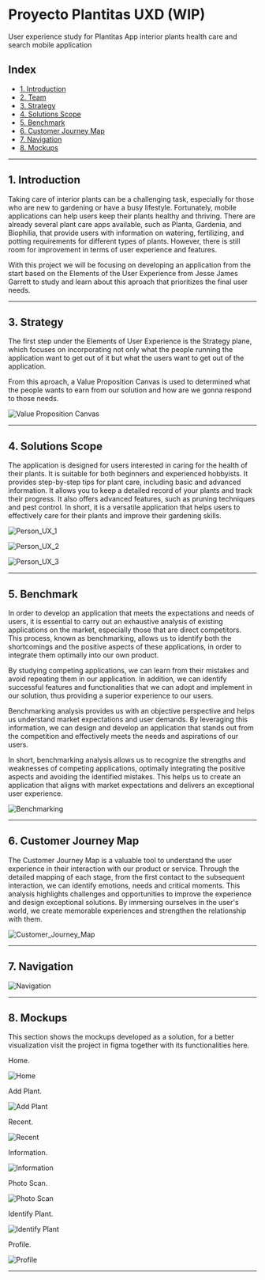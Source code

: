 # Proyecto Plantitas UXD (WIP)

User experience study for Plantitas App
interior plants health care and search mobile application

## Index

- [1. Introduction](#1-introduction)
- [2. Team](#2-Team)
- [3. Strategy](#3-strategy)
- [4. Solutions Scope](#4-solutions-scope)
- [5. Benchmark](#5-Benchmark)
- [6. Customer Journey Map](#6-customer-journey-map)
- [7. Navigation](#7-Navigation)
- [8. Mockups](#8-Mockups)

---

## 1. Introduction

Taking care of interior plants can be a challenging task, especially for those who are new to gardening or have a busy lifestyle. Fortunately, mobile applications can help users keep their plants healthy and thriving. There are already several plant care apps available, such as Planta, Gardenia, and Biophilia, that provide users with information on watering, fertilizing, and potting requirements for different types of plants. However, there is still room for improvement in terms of user experience and features.

With this project we will be focusing on developing an application from the start based on the Elements of the User Experience from Jesse James Garrett to study and learn about this aproach that prioritizes the final user needs.

---

## 3. Strategy

The first step under the Elements of User Experience is the Strategy plane, which focuses on incorporating not only what the people running the application want to get out of it but what the users want to get out of the application.

From this aproach, a Value Proposition Canvas is used to determined what the people wants to earn from our solution and how are we gonna respond to those needs.

![Value Proposition Canvas](files/Value%20Proposition.png)

---

## 4. Solutions Scope

The application is designed for users interested in caring for the health of their plants. It is suitable for both beginners and experienced hobbyists. It provides step-by-step tips for plant care, including basic and advanced information. It allows you to keep a detailed record of your plants and track their progress. It also offers advanced features, such as pruning techniques and pest control. In short, it is a versatile application that helps users to effectively care for their plants and improve their gardening skills.

![Person_UX_1](https://github.com/Skelet0r-cmd/plantitasUXD/assets/55802921/cc39826f-ac99-4b94-afc3-a31422303c7b)

![Person_UX_2](https://github.com/Skelet0r-cmd/plantitasUXD/blob/main/files/Person_UX_2.png)

![Person_UX_3](https://github.com/Skelet0r-cmd/plantitasUXD/blob/main/files/Person_UX_3.png)

---

## 5. Benchmark

In order to develop an application that meets the expectations and needs of users, it is essential to carry out an exhaustive analysis of existing applications on the market, especially those that are direct competitors. This process, known as benchmarking, allows us to identify both the shortcomings and the positive aspects of these applications, in order to integrate them optimally into our own product.

By studying competing applications, we can learn from their mistakes and avoid repeating them in our application. In addition, we can identify successful features and functionalities that we can adopt and implement in our solution, thus providing a superior experience to our users.

Benchmarking analysis provides us with an objective perspective and helps us understand market expectations and user demands. By leveraging this information, we can design and develop an application that stands out from the competition and effectively meets the needs and aspirations of our users.

In short, benchmarking analysis allows us to recognize the strengths and weaknesses of competing applications, optimally integrating the positive aspects and avoiding the identified mistakes. This helps us to create an application that aligns with market expectations and delivers an exceptional user experience.

![Benchmarking](https://github.com/Skelet0r-cmd/plantitasUXD/blob/main/files/Benchmarking.png)

---

## 6. Customer Journey Map

The Customer Journey Map is a valuable tool to understand the user experience in their interaction with our product or service. Through the detailed mapping of each stage, from the first contact to the subsequent interaction, we can identify emotions, needs and critical moments. This analysis highlights challenges and opportunities to improve the experience and design exceptional solutions. By immersing ourselves in the user's world, we create memorable experiences and strengthen the relationship with them.

![Customer_Journey_Map](https://github.com/Skelet0r-cmd/plantitasUXD/blob/main/files/Customer_Journey_Map.png)

---

## 7. Navigation

![Navigation](https://github.com/Skelet0r-cmd/plantitasUXD/blob/main/files/Navigation.png)

---

## 8. Mockups

This section shows the mockups developed as a solution, for a better visualization visit the project in figma together with its functionalities here.

Home.

![Home](https://github.com/Skelet0r-cmd/plantitasUXD/blob/main/files/mockups/Home.png)

Add Plant.

![Add Plant](https://github.com/Skelet0r-cmd/plantitasUXD/blob/main/files/mockups/Add%20Plant.png)

Recent.

![Recent](https://github.com/Skelet0r-cmd/plantitasUXD/blob/main/files/mockups/Recent.png)

Information.

![Information](https://github.com/Skelet0r-cmd/plantitasUXD/blob/main/files/mockups/Information.png)

Photo Scan.

![Photo Scan](https://github.com/Skelet0r-cmd/plantitasUXD/blob/main/files/mockups/Photo%20Scan.png)

Identify Plant.

![Identify Plant](https://github.com/Skelet0r-cmd/plantitasUXD/blob/main/files/mockups/Identify%20Plant.png)

Profile.

![Profile](https://github.com/Skelet0r-cmd/plantitasUXD/blob/main/files/mockups/Profile.png)

---
